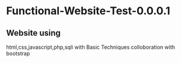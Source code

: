 # Functional-Website-Test-0.0.0.1
## Website using 
html,css,javascript,php,sqli with Basic Techniques colloboration with bootstrap
